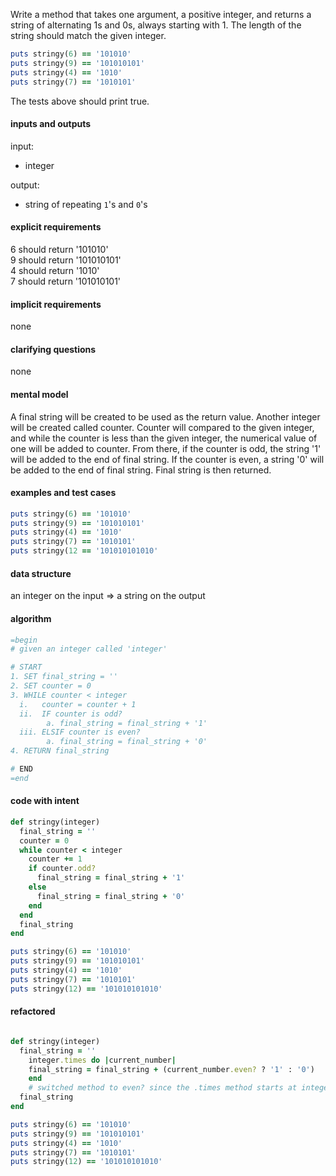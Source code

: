 Write a method that takes one argument, a positive integer, and returns a string of alternating 1s and 0s, always starting with 1. The length of the string should match the given integer.


``` ruby
puts stringy(6) == '101010'
puts stringy(9) == '101010101'
puts stringy(4) == '1010'
puts stringy(7) == '1010101'
```

The tests above should print true.

#### inputs and outputs

input:
* integer

output:
* string of repeating `1`'s and `0`'s

#### explicit requirements

6 should return '101010'\
9 should return '101010101'\
4 should return '1010'\
7 should return '101010101'

#### implicit requirements

none

#### clarifying questions

none

#### mental model

A final string will be created to be used as the return value. Another integer will be created called counter. Counter will compared to the given integer, and while the counter is less than the given integer, the numerical value of one will be added to counter. From there, if the counter is odd, the  string '1' will be added to the end of final string. If the counter is even, a  string '0' will be added to the end of final string. Final string is then returned.

#### examples and test cases

``` ruby
puts stringy(6) == '101010'
puts stringy(9) == '101010101'
puts stringy(4) == '1010'
puts stringy(7) == '1010101'
puts stringy(12 == '101010101010'
```

#### data structure

an integer on the input => a string on the output

#### algorithm

``` ruby
=begin
# given an integer called 'integer'

# START
1. SET final_string = ''
2. SET counter = 0
3. WHILE counter < integer
  i.   counter = counter + 1
  ii.  IF counter is odd?
        a. final_string = final_string + '1'
  iii. ELSIF counter is even?
        a. final_string = final_string + '0'
4. RETURN final_string

# END
=end
```

#### code with intent

``` ruby
def stringy(integer)
  final_string = ''
  counter = 0
  while counter < integer
    counter += 1
    if counter.odd?
      final_string = final_string + '1'
    else
      final_string = final_string + '0'
    end
  end
  final_string
end

puts stringy(6) == '101010'
puts stringy(9) == '101010101'
puts stringy(4) == '1010'
puts stringy(7) == '1010101'
puts stringy(12) == '101010101010'
```

#### refactored

``` ruby

def stringy(integer)
  final_string = ''
    integer.times do |current_number|
    final_string = final_string + (current_number.even? ? '1' : '0')
    end
    # switched method to even? since the .times method starts at integer 0
  final_string
end

puts stringy(6) == '101010'
puts stringy(9) == '101010101'
puts stringy(4) == '1010'
puts stringy(7) == '1010101'
puts stringy(12) == '101010101010'
```
